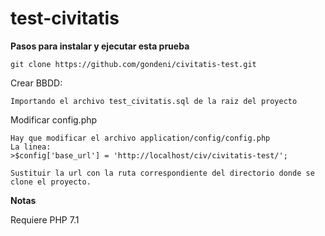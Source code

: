 test-civitatis
=========

**Pasos para instalar y ejecutar esta prueba** 

    git clone https://github.com/gondeni/civitatis-test.git
        

Crear BBDD:

    Importando el archivo test_civitatis.sql de la raiz del proyecto

Modificar config.php
    
    Hay que modificar el archivo application/config/config.php
    La linea:
    >$config['base_url'] = 'http://localhost/civ/civitatis-test/';
    
    Sustituir la url con la ruta correspondiente del directorio donde se
    clone el proyecto.
    
    
    
**Notas**

Requiere PHP 7.1
